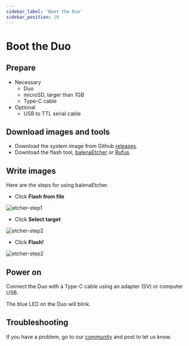 ```yaml
---
sidebar_label: 'Boot the Duo'
sidebar_position: 10
---
```


# Boot the Duo

## Prepare

- Necessary
  - Duo
  - microSD, larger than 1GB
  - Type-C cable
- Optional
  - USB to TTL serial cable

## Download images and tools
- Download the system image from Github [releases](https://github.com/milk-v/duo-manifest/releases).
- Download the flash tool, [balenaEtcher](https://etcher.balena.io/) or [Rufus](https://rufus.ie/en/).

## Write images
Here are the steps for using balenaEtcher.

- Click **Flash from file**

![etcher-step1](/images/duo/etcher-step1.png)

- Click **Select target**

![etcher-step2](/images/duo/etcher-step2.png)

- Click **Flash!**

![etcher-step2](/images/duo/etcher-step2.png)

## Power on

Connect the Duo with a Type-C cable using an adapter (5V) or computer USB.

The blue LED on the Duo will blink.

## Troubleshooting

If you have a problem, go to our [community](https://community.milkv.io/) and post to let us know.

